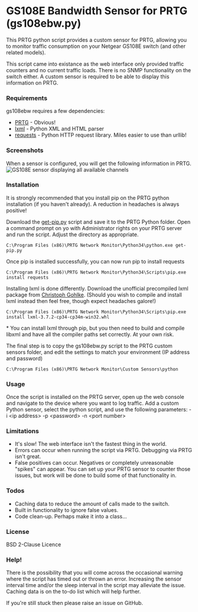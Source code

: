# GS108E Bandwidth Sensor for PRTG (gs108ebw.py)

This PRTG python script provides a custom sensor for PRTG, allowing you to monitor traffic consumption on your Netgear GS108E switch (and other related models).

This script came into existance as the web interface only provided traffic counters and no current traffic loads. There is no SNMP functionality on the switch either. A custom sensor is required to be able to display this information on PRTG.

### Requirements

gs108ebw requires a few dependencies:

* [PRTG] - Obvious!
* [lxml] - Python XML and HTML parser
* [requests] - Python HTTP request library. Miles easier to use than urllib!

### Screenshots

When a sensor is configured, you will get the following information in PRTG.
![GS108E sensor displaying all available channels](//mattyribbo.co.uk/wp-content/uploads/2017/02/Screen-Shot-2017-02-07-at-21.09.15.png)


### Installation

It is strongly recommended that you install pip on the PRTG python installation (if you haven't already). A reduction in headaches is always positive!

Download the [get-pip.py](https://bootstrap.pypa.io/get-pip.py) script and save it to the PRTG Python folder. Open a command prompt on yo with Administrator rights on your PRTG server and run the script. Adjust the directory as appropriate.
```
C:\Program Files (x86)\PRTG Network Monitor\Python34\python.exe get-pip.py
```

Once pip is installed successfully, you can now run pip to install requests
```
C:\Program Files (x86)\PRTG Network Monitor\Python34\Scripts\pip.exe install requests
```

Installing lxml is done differently. Download the unofficial precompiled lxml package from [Christoph Gohlke](http://www.lfd.uci.edu/~gohlke/pythonlibs/#lxml). (Should you wish to compile and install lxml instead then feel free, though expect headaches galore!)
```
C:\Program Files (x86)\PRTG Network Monitor\Python34\Scripts\pip.exe install lxml-3.7.2-cp34-cp34m-win32.whl
```
\* You can install lxml through pip, but you then need to build and compile libxml and have all the compiler paths set correctly. At your own risk.

The final step is to copy the gs108ebw.py script to the PRTG custom sensors folder, and edit the settings to match your environment (IP address and password)
```
C:\Program Files (x86)\PRTG Network Monitor\Custom Sensors\python
```
### Usage
Once the script is installed on the PRTG server, open up the web console and navigate to the device where you want to log traffic.
Add a custom Python sensor, select the python script, and use the following parameters: -i \<ip address\> -p \<password\> -n \<port number\>

### Limitations

- It's slow! The web interface isn't the fastest thing in the world.
- Errors can occur when running the script via PRTG. Debugging via PRTG isn't great.
- False positives can occur. Negatives or completely unreasonable "spikes" can appear. You can set up your PRTG sensor to counter those issues, but work will be done to build some of that functionality in.

### Todos
 - Caching data to reduce the amount of calls made to the switch.
 - Built in functionality to ignore false values.
 - Code clean-up. Perhaps make it into a class...

### License
BSD 2-Clause Licence

### Help!
There is the possibility that you will come across the occasional warning where the script has timed out or thrown an error. Increasing the sensor interval time and/or the sleep interval in the script may alleviate the issue. Caching data is on the to-do list which will help further.

If you're still stuck then please raise an issue on GitHub.

[//]: #


   [PRTG]: <https://www.paessler.com/prtg>
   [git-repo-url]: <https://github.com/joemccann/dillinger.git>
   [PRTG]: <https://www.paessler.com/prtg>
   [lxml]: <http://lxml.de>
   [requests]: <http://docs.python-requests.org/en/master/>
